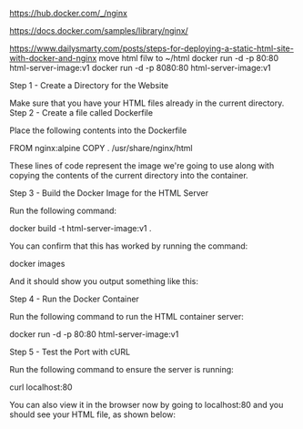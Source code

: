 https://hub.docker.com/_/nginx

https://docs.docker.com/samples/library/nginx/

https://www.dailysmarty.com/posts/steps-for-deploying-a-static-html-site-with-docker-and-nginx
move html filw to ~/html
docker run -d -p 80:80 html-server-image:v1
docker run -d -p 8080:80 html-server-image:v1


Step 1 - Create a Directory for the Website

Make sure that you have your HTML files already in the current directory.
Step 2 - Create a file called Dockerfile

Place the following contents into the Dockerfile

FROM nginx:alpine
COPY . /usr/share/nginx/html

These lines of code represent the image we're going to use along with copying the contents of the current directory into the container.

 
Step 3 - Build the Docker Image for the HTML Server

Run the following command:

docker build -t html-server-image:v1 .

You can confirm that this has worked by running the command:

docker images

And it should show you output something like this:

 
Step 4 - Run the Docker Container

Run the following command to run the HTML container server:

docker run -d -p 80:80 html-server-image:v1

 

 
Step 5 - Test the Port with cURL

Run the following command to ensure the server is running:

curl localhost:80

You can also view it in the browser now by going to localhost:80 and you should see your HTML file, as shown below:
